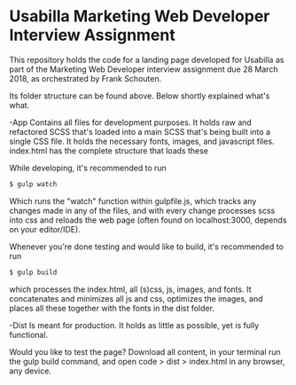 # Usabilla Marketing Web Developer Interview Assignment

This repository holds the code for a landing page developed for Usabilla as part of the Marketing Web Developer interview assignment due 28 March 2018, as orchestrated by Frank Schouten.

Its folder structure can be found above. Below shortly explained what's what.

-App
Contains all files for development purposes. It holds raw and refactored SCSS that's loaded into a main SCSS that's being built into a single CSS file. It holds the necessary fonts, images, and javascript files. index.html has the complete structure that loads these

While developing, it's recommended to run

```sh
$ gulp watch
```

Which runs the "watch" function within gulpfile.js, which tracks any changes made in any of the files, and with every change processes scss into css and reloads the web page (often found on localhost:3000, depends on your editor/IDE).

Whenever you're done testing and would like to build, it's recommended to run

```sh
$ gulp build
```

which processes the index.html, all (s)css, js, images, and fonts. It concatenates and minimizes all js and css, optimizes the images, and places all these together with the fonts in the dist folder.

-Dist
Is meant for production. It holds as little as possible, yet is fully functional.

Would you like to test the page? Download all content, in your terminal run the gulp build command, and open code > dist > index.html in any browser, any device.
